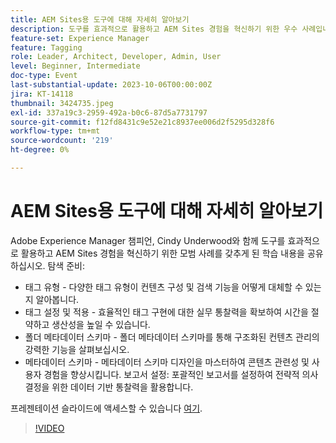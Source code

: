 ```yaml
---
title: AEM Sites용 도구에 대해 자세히 알아보기
description: 도구를 효과적으로 활용하고 AEM Sites 경험을 혁신하기 위한 우수 사례입니다. 태그 유형 다양한 태그 유형이 컨텐츠 구성 및 검색 기능을 어떻게 과대평가할 수 있는지 알아봅니다.  태그 설정 및 적용 효율적인 태그 구현에 대한 실무 통찰력을 확보하여 시간을 절약하고 생산성을 높일 수 있습니다.  폴더 메타데이터 스키마 폴더 메타데이터 스키마를 통해 구조화된 컨텐츠 관리의 강력한 기능을 살펴보십시오.메타데이터 스키마는 메타데이터 스키마 디자인을 마스터하여 컨텐츠 관련성과 사용자 경험을 향상시킵니다. 보고서 설정 포괄적인 보고서를 설정하여 전략적 의사 결정을 위한 데이터 기반 통찰력을 활용합니다.여기에서 프레젠테이션 슬라이드에 액세스할 수 있습니다.
feature-set: Experience Manager
feature: Tagging
role: Leader, Architect, Developer, Admin, User
level: Beginner, Intermediate
doc-type: Event
last-substantial-update: 2023-10-06T00:00:00Z
jira: KT-14118
thumbnail: 3424735.jpeg
exl-id: 337a19c3-2959-492a-b0c6-87d5a7731797
source-git-commit: f12fd8431c9e52e21c8937ee006d2f5295d328f6
workflow-type: tm+mt
source-wordcount: '219'
ht-degree: 0%

---
```


# AEM Sites용 도구에 대해 자세히 알아보기

Adobe Experience Manager 챔피언, Cindy Underwood와 함께 도구를 효과적으로 활용하고 AEM Sites 경험을 혁신하기 위한 모범 사례를 갖추게 된 학습 내용을 공유하십시오. 탐색 준비:

* 태그 유형 - 다양한 태그 유형이 컨텐츠 구성 및 검색 기능을 어떻게 대체할 수 있는지 알아봅니다.
* 태그 설정 및 적용 - 효율적인 태그 구현에 대한 실무 통찰력을 확보하여 시간을 절약하고 생산성을 높일 수 있습니다.
* 폴더 메타데이터 스키마 - 폴더 메타데이터 스키마를 통해 구조화된 컨텐츠 관리의 강력한 기능을 살펴보십시오.
* 메타데이터 스키마 - 메타데이터 스키마 디자인을 마스터하여 콘텐츠 관련성 및 사용자 경험을 향상시킵니다. 보고서 설정: 포괄적인 보고서를 설정하여 전략적 의사 결정을 위한 데이터 기반 통찰력을 활용합니다.

프레젠테이션 슬라이드에 액세스할 수 있습니다 [여기](/help/learn-from-your-peers/assets/experience-manager/sept2023/AEM-Sites-Tools-Webinar.pdf).

>[!VIDEO](https://video.tv.adobe.com/v/3424735/?learn=on)
